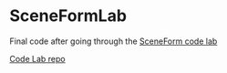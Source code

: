 # SceneFormLab
Final code after going through the [SceneForm code lab](https://codelabs.developers.google.com/codelabs/sceneform-intro/index.html)

[Code Lab repo](https://github.com/googlecodelabs/sceneform-intro/)
